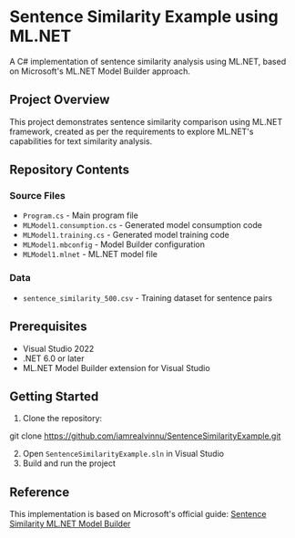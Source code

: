 # Sentence Similarity Example using ML.NET

A C# implementation of sentence similarity analysis using ML.NET, based on Microsoft's ML.NET Model Builder approach.

## Project Overview
This project demonstrates sentence similarity comparison using ML.NET framework, created as per the requirements to explore ML.NET's capabilities for text similarity analysis.

## Repository Contents

### Source Files
- `Program.cs` - Main program file
- `MLModel1.consumption.cs` - Generated model consumption code
- `MLModel1.training.cs` - Generated model training code
- `MLModel1.mbconfig` - Model Builder configuration
- `MLModel1.mlnet` - ML.NET model file

### Data
- `sentence_similarity_500.csv` - Training dataset for sentence pairs

## Prerequisites
- Visual Studio 2022
- .NET 6.0 or later
- ML.NET Model Builder extension for Visual Studio

## Getting Started
1. Clone the repository:
   
git clone https://github.com/iamrealvinnu/SentenceSimilarityExample.git

2. Open `SentenceSimilarityExample.sln` in Visual Studio
3. Build and run the project

## Reference
This implementation is based on Microsoft's official guide:
[Sentence Similarity ML.NET Model Builder](https://devblogs.microsoft.com/dotnet/sentence-similarity-mlnet-model-builder/)
